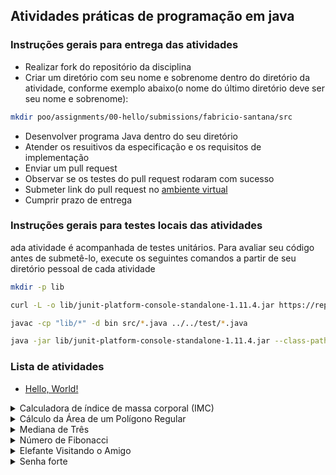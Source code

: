 ## Atividades práticas de programação em java

### Instruções gerais para entrega das atividades
* Realizar fork do repositório da disciplina
* Criar um diretório com seu nome e sobrenome dentro do diretório da atividade, conforme exemplo abaixo(o nome do último diretório deve ser seu nome e sobrenome):
```bash
mkdir poo/assignments/00-hello/submissions/fabricio-santana/src  
```
* Desenvolver programa Java dentro do seu diretório
* Atender os resuitivos da especificação e os requisitos de implementação
* Enviar um pull request
* Observar se os testes do pull request rodaram com sucesso
* Submeter link do pull request no [ambiente virtual](https://ambientevirtual.idp.edu.br/)
* Cumprir prazo de entrega

### Instruções gerais para testes locais das atividades

 ada atividade é acompanhada de testes unitários. Para avaliar seu código antes de submetê-lo, execute os seguintes comandos a partir de seu diretório pessoal de cada atividade
 ```bash
 mkdir -p lib

 curl -L -o lib/junit-platform-console-standalone-1.11.4.jar https://repo1.maven.org/maven2/org/junit/platform/junit-platform-console-standalone/1.11.4/junit-platform-console-standalone-1.11.4.jar

 javac -cp "lib/*" -d bin src/*.java ../../test/*.java
 
 java -jar lib/junit-platform-console-standalone-1.11.4.jar --class-path bin --scan-class-path
 ```

### Lista de atividades

* [Hello, World!](./00-hello)

<details>
<summary>Calculadora de índice de massa corporal (IMC)</summary>

Referência: **DEITEL, P.; DEITEL, H.** *Java: How to Program, Early Objects*. 11th ed. Pearson, 2017. ISBN 978-0-13-474335-6.

#### Especificação

1. O programa deve solicitar ao usuário peso (kg) e altura (m).
```bash
Digite seu peso em quilogramas: 80
Digite sua altura em metros: 1.85
```
2. O programa deve calcular o Índice de Massa Corporal (IMC) usando a fórmula:
```math
   IMC = {peso (kg) \over altura (m) ^2}
```
4. O programa deve classificar o IMC de acordo [classificação do Ministério da Saúde](https://linhasdecuidado.saude.gov.br/portal/obesidade-no-adulto/definicao-obesidade-no-adulto/indice-massa-corporal/):
* Abaixo do peso: IMC < 18.50
* Eutrófico: 18.5 ≤ IMC < 24.99
* Sobrepeso: 25.0 ≤ IMC < 29.99
* Obesidade grau I: 30.0 ≤ IMC < 34.99
* Obesidade grau II: 35.0 ≤ IMC < 39.99
* Obesidade grau III: IMC ≥ 40.0
5. O programa deve imprimir no console o resultado do cálculo e da classificação
```bash
Seu IMC é: 23.37
Classificação: Eutrófico
```
#### Requisitos de implementação

1. O programa deve contar uma classe com nome CalculadoraIMC
2. A classe deve ter 3 métodos públicos (`public`) e estáticos (`static`): `main`, `calcularIMC` e `classificarIMC`
3. O método *main* deve receber um parâmetro do tipo `String[]` e não retornar nenhum valor (`void`)
4. O método `calcularIMC` deve receber dois parâmatros, `peso` e `altura`, ambos do tipo `double` e deve retornar um valor `double`
5. O método `classificarIMC` deve receber um parâmetro, valor do `imc`, do tipo `double` e deve retornar um valor do tipo `String` com a classificação do IMC
6. Utilizar a classe [java.util.Scanner](https://docs.oracle.com/en/java/javase/23/docs/api/java.base/java/util/Scanner.html) para ler entrada do console
7. Utilizar a classe [System.out](https://docs.oracle.com/en/java/javase/23/docs/api/java.base/java/lang/System.html#out) para imprimir informações no console
</details>

<details>
<summary>Cálculo da Área de um Polígono Regular</summary>

Referência: [Tarefa aplicada no curso Object-Oriented Programming and Data Structures (CS 2110) da CornellUniversity](https://www.cs.cornell.edu/courses/cs2110/2025sp/assignments/a1_handout.html)

##### Especificação

1. O programa deve calcular a área de um polígono regular
2. O programa deve solicitar ao usuário o número de lados (`n`) e o comprimento do lado (`s`) de um polígono regular, de acordo com o exemplo:

```bash
Digite o número de lados do polígono: 6
Digite o comprimento do lado em metros: 5.0
```
3. A área (`A`) de um polígono regular é calculada utilizando a seguinte fórmula:
\[
A = \frac{1}{4} \times s^2 \times n \times \frac{1}{\tan(\pi / n)}
\]
onde:
- `n` → número de lados do polígono;
- `s` → comprimento de um lado;
- `π` → constante matemática (π ≈ 3.14159), disponível na API do Java [java.lang.Math.PI](https://docs.oracle.com/javase/8/docs/api/java/lang/Math.html#PI);
- `tan(x)` → função tangente, disponível API do Java [java.lang.Math.tan(double a)](https://docs.oracle.com/javase/8/docs/api/java/lang/Math.html#tan-double-).
4. A unidade da área resultante será compatível com a unidade da entrada do comprimento do lado (**exemplo: se s for dado em metros, A será em metros quadrados**).
5. O programa deve imprimir no console o resultado do cálculo da área do polígono, conforme exemplo:
```bash
A área do polígono é: 64.95 metros quadrados
```
#### Requisitos de Implementação
1. O programa deve conter uma **classe chamada `CalculadoraPoligono`**.
2. A classe deve possuir **três métodos públicos (public) e estáticos (static)**: `main`, `calcularArea` e `formatarSaida`.
3. O **método `main`** deve receber um parâmetro do tipo `String[]` e não retornar nenhum valor (`void`).
4. O **método `calcularArea`** deve receber dois parâmetros, `n` e `s`, ambos do tipo `double`, e deve retornar um valor `double` representando a área do polígono.
5. O **método `formatarSaida`** deve receber um valor `double` representando a área e retornar uma `String` formatada para exibição.
6. Deve-se utilizar a **classe `java.util.Scanner`** para ler entradas do usuário.
7. Deve-se utilizar a **classe `Math`** para cálculos matemáticos, incluindo a constante `Math.PI` e a função `Math.tan()`.

</details>

<details>
<summary>Mediana de Três</summary>

Referência: [Tarefa aplicada no curso Object-Oriented Programming and Data Structures (CS 2110) da Cornell University](https://www.cs.cornell.edu/courses/cs2110/2025sp/assignments/a1_handout.html)

##### Especificação

1. O programa deve determinar a **mediana** de três números inteiros informados pelo usuário.
2. A mediana de um conjunto de números é o valor que estaria no meio caso os números fossem ordenados. No caso específico da **mediana de três**, é usada em sistemas tolerantes a falhas para decidir qual valor confiar quando há discordância entre sensores ou componentes.
3. O programa deve solicitar ao usuário **três números inteiros**, de acordo com o exemplo:
```bash
Digite o primeiro número: 7
Digite o segundo número: 2
Digite o terceiro número: 5
```
4. O programa deve calcular a mediana utilizando uma **cadeia de declarações condicionais (`if`/`else`)**, possivelmente aninhadas, para determinar o valor central sem ordenar explicitamente os números.
5. O programa deve imprimir no console a mediana dos três números informados, conforme exemplo:
```bash
A mediana dos números é: 5
```

#### Requisitos de Implementação
1. O programa deve conter uma **classe chamada `MedianaDeTres`**.
2. A classe deve possuir **três métodos públicos (public) e estáticos (static)**: `main`, `calcularMediana` e `formatarSaida`.
3. O **método `main`** deve receber um parâmetro do tipo `String[]` e não retornar nenhum valor (`void`).
4. O **método `calcularMediana`** deve receber três parâmetros, `a`, `b` e `c`, todos do tipo `int`, e deve retornar um valor `int` representando a mediana.
5. O **método `formatarSaida`** deve receber um valor `int` representando a mediana e retornar uma `String` formatada para exibição.
6. Deve-se utilizar a **classe `java.util.Scanner`** para ler entradas do usuário.
7. Deve-se utilizar **estruturas condicionais (`if`/`else`)**, sem ordenar explicitamente os números.

</details>

<details>
<summary>Número de Fibonacci</summary>

Referência: [Sequência de Fibonnaci](https://en.wikipedia.org/wiki/Fibonacci_sequence), ver também [Implementações da sequência de Fibonnaci](https://en.wikibooks.org/wiki/Algorithm_Implementation/Mathematics/Fibonacci_Number_Program)

##### Especificação

1. O programa deve calcular o **n-ésimo número da sequência de Fibonacci**.
2. A sequência de Fibonacci é definida da seguinte forma:
   - *`F(0) = 0`
   - `F(1) = 1`
   - `F(n) = F(n-1) + F(n-2)` para *n > 1*
3. O programa deve solicitar ao usuário um número inteiro não negativo (**n**), conforme o exemplo:
```bash
Digite um número inteiro não negativo: 7
```
4. O programa deve calcular o **n-ésimo número de Fibonacci** utilizando uma abordagem eficiente, como:
   - **Iterativa**: Utilizando um loop para calcular o valor.
   - **Recursiva com memoização**: Utilizando recursão e armazenando resultados intermediários para evitar cálculos redundantes.
5. O programa deve imprimir no console o resultado do cálculo, conforme exemplo:
```bash
   O 7º número de Fibonacci é: 13
```

#### Requisitos de Implementação

1. O programa deve conter uma **classe chamada `Fibonacci`**.
2. A classe deve possuir **três métodos públicos (`public`) e estáticos (`static`)**: `main`, `calcularFibonacci` e `formatarSaida`.
3. O **método `main`** deve receber um parâmetro do tipo `String[]` e não retornar nenhum valor (`void`).
4. O **método `calcularFibonacci`** deve receber um parâmetro `n` do tipo `int` e retornar um valor `long` representando o n-ésimo número de Fibonacci.
5. O **método `formatarSaida`** deve receber um valor `long` representando o número de Fibonacci calculado e retornar uma `String` formatada para exibição.
6. Deve-se utilizar a **classe `java.util.Scanner`** para ler entradas do usuário.
7. Deve-se implementar uma abordagem eficiente para o cálculo da sequência de Fibonacci, evitando a ineficiência da recursão simples.

</details>

<details>
<summary>Elefante Visitando o Amigo</summary>

Referência: [Problema do Elefante e os Passos Mínimos](https://codeforces.com/problemset/problem/617/A)

##### Especificação

1. O programa deve calcular o **mínimo número de passos necessários** para um elefante viajar da posição **0** até a posição **x** na linha de coordenadas.
2. O elefante pode dar **passos de tamanho 1, 2, 3, 4 ou 5** em cada movimento.
3. O programa deve solicitar ao usuário um **inteiro positivo `x`** representando a posição da casa do amigo, conforme o exemplo:
```bash
Digite a posição da casa do amigo: 12
```
4. O programa deve calcular a **quantidade mínima de passos** necessários para alcançar `x`.
5. O programa deve imprimir no console o número mínimo de passos, conforme exemplo:
```bash
O número mínimo de passos necessários é: 3
```

#### Requisitos de Implementação

1. O programa deve conter uma **classe chamada `PassosElefante`**.
2. A classe deve possuir **três métodos públicos (`public`) e estáticos (`static`)**: `main`, `calcularPassosMinimos` e `formatarSaida`.
3. O **método `main`** deve receber um parâmetro do tipo `String[]` e não retornar nenhum valor (`void`).
4. O **método `calcularPassosMinimos`** deve receber um parâmetro `x` do tipo `int` e retornar um valor `int` representando o número mínimo de passos necessários.
5. O **método `formatarSaida`** deve receber um valor `int` representando a quantidade de passos calculada e retornar uma `String` formatada para exibição.
6. Deve-se utilizar a **classe `java.util.Scanner`** para ler entradas do usuário.
7. O programa deve garantir que `x` esteja dentro do intervalo permitido (**1 ≤ x ≤ 1.000.000**).

</details>

<details>
<summary>Senha forte</summary>

Referência: ["Stronger Password"](https://codeforces.com/problemset/problem/1997/A)

##### Especificação

1. O programa deve **fortalecer** a senha adicionando exatamente **uma letra minúscula** do alfabeto latino (`a-z`) em qualquer posição da string.
2. O objetivo é **maximizar o tempo necessário para digitar a senha**. O tempo de digitação é calculado da seguinte forma:
   - **O primeiro caractere leva 2 segundos** para ser digitado.
   - **Cada caractere subsequente** leva:
     - **1 segundo** se for **igual ao caractere anterior**.
     - **2 segundos** se for **diferente do caractere anterior**.
3. O programa deve solicitar ao usuário uma **senha**, conforme o exemplo:
```bash
Digite a senha: a
```
4. O programa deve **inserir uma letra minúscula em qualquer posição** para **maximizar o tempo total de digitação**.
5. O programa deve imprimir no console a **nova senha**, conforme exemplo:
```bash
Senha fortalecida: wa
```

#### Requisitos de Implementação

1. O programa deve conter uma **classe chamada `FortalecerSenha`**.
2. A classe deve possuir **três métodos públicos (`public`) e estáticos (`static`)**: `main`, `fortalecerSenha` e `calcularTempoDigitacao`.
4. O **método `fortalecerSenha`** deve receber um parâmetro `s` do tipo `String` e retornar um `String` representando a senha fortalecida.
5. O **método `calcularTempoDigitacao`** deve receber uma senha e retornar um `int` representando o tempo de digitação.
6. O programa deve garantir que:
   - **1 ≤ |s| ≤ 10** (comprimento da senha original).
   - Apenas caracteres **minúsculos do alfabeto latino (`a-z`)** sejam inseridos.
7. Deve-se utilizar a **classe `java.util.Scanner`** para ler entradas do usuário.
8. O algoritmo deve **testar diferentes posições e caracteres** para encontrar a inserção ótima.

</details>